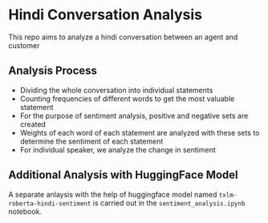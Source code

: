 # Hindi Conversation Analysis
This repo aims to analyze a hindi conversation between an agent and customer
## Analysis Process
- Dividing the whole conversation into individual statements
- Counting frequencies of different words to get the most valuable statement
- For the purpose of sentiment analysis, positive and negative sets are created
- Weights of each word of each statement are analyzed with these sets to determine the sentiment of each statement
- For individual speaker, we analyze the change in sentiment

## Additional Analysis with HuggingFace Model
A separate anlaysis with the help of huggingface model named `txlm-roberta-hindi-sentiment` is carried out in the `sentiment_analysis.ipynb` notebook.
